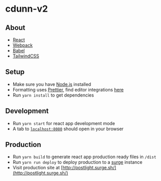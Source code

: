 # cdunn-v2

## About

- [React](https://reactjs.org/)
- [Webpack](https://webpack.js.org/)
- [Babel](https://babeljs.io/)
- [TailwindCSS](https://tailwindcss.com/)

## Setup

- Make sure you have [Node.js](https://nodejs.org/) installed
- Formatting uses [Prettier](https://prettier.io/), find editor integrations [here](https://prettier.io/docs/en/editors.html)
- Run `yarn install` to get dependencies

## Development

- Run `yarn start` for react app development mode
- A tab to [`localhost:8080`](localhost:8080) should open in your browser

## Production

- Run `yarn build` to generate react app production ready files in `/dist`
- Run `yarn run deploy` to deploy production to a [surge](https://surge.sh/) instance
- Visit production site at [http://postlight.surge.sh/](http://postlight.surge.sh/)
